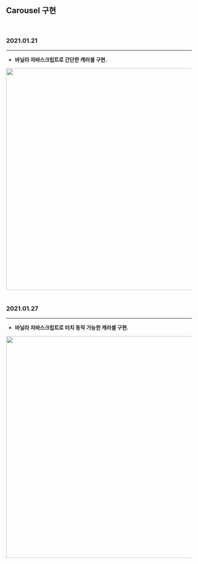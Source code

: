 ## Carousel 구현
</br>

### 2021.01.21
---
- <b>바닐라 자바스크립트로 간단한 캐러셀 구현.</b>
 <img src="https://user-images.githubusercontent.com/46251629/105205617-cdb80080-5b88-11eb-974f-34d853dc3cb0.gif" width="600px"/>
 <br/><br/>

### 2021.01.27
---
 - <b>바닐라 자바스크립트로 터치 동작 가능한 캐러셀 구현.</b>
 <img src="https://user-images.githubusercontent.com/46251629/105980512-4dd5ed00-60d8-11eb-9183-e14285fb53ca.gif" width="600px"/>